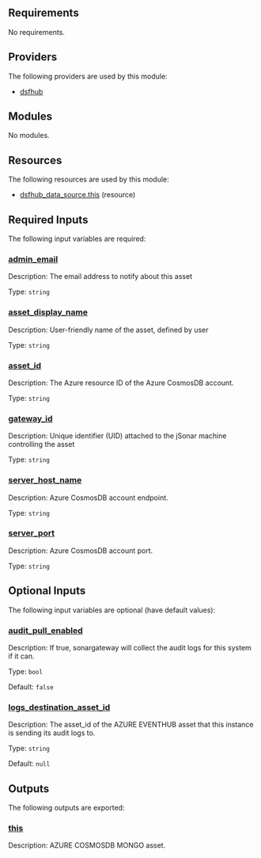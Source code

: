 <!-- BEGIN_TF_DOCS -->
## Requirements

No requirements.

## Providers

The following providers are used by this module:

- <a name="provider_dsfhub"></a> [dsfhub](#provider\_dsfhub)

## Modules

No modules.

## Resources

The following resources are used by this module:

- [dsfhub_data_source.this](https://registry.terraform.io/providers/imperva/dsfhub/latest/docs/resources/data_source) (resource)

## Required Inputs

The following input variables are required:

### <a name="input_admin_email"></a> [admin\_email](#input\_admin\_email)

Description: The email address to notify about this asset

Type: `string`

### <a name="input_asset_display_name"></a> [asset\_display\_name](#input\_asset\_display\_name)

Description: User-friendly name of the asset, defined by user

Type: `string`

### <a name="input_asset_id"></a> [asset\_id](#input\_asset\_id)

Description: The Azure resource ID of the Azure CosmosDB account.

Type: `string`

### <a name="input_gateway_id"></a> [gateway\_id](#input\_gateway\_id)

Description: Unique identifier (UID) attached to the jSonar machine controlling the asset

Type: `string`

### <a name="input_server_host_name"></a> [server\_host\_name](#input\_server\_host\_name)

Description: Azure CosmosDB account endpoint.

Type: `string`

### <a name="input_server_port"></a> [server\_port](#input\_server\_port)

Description: Azure CosmosDB account port.

Type: `string`

## Optional Inputs

The following input variables are optional (have default values):

### <a name="input_audit_pull_enabled"></a> [audit\_pull\_enabled](#input\_audit\_pull\_enabled)

Description: If true, sonargateway will collect the audit logs for this system if it can.

Type: `bool`

Default: `false`

### <a name="input_logs_destination_asset_id"></a> [logs\_destination\_asset\_id](#input\_logs\_destination\_asset\_id)

Description: The asset\_id of the AZURE EVENTHUB asset that this instance is sending its audit logs to.

Type: `string`

Default: `null`

## Outputs

The following outputs are exported:

### <a name="output_this"></a> [this](#output\_this)

Description: AZURE COSMOSDB MONGO asset.
<!-- END_TF_DOCS -->